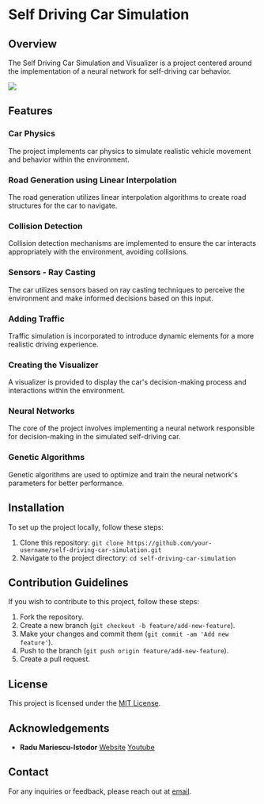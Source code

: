 # Self Driving Car Simulation

## Overview

The Self Driving Car Simulation and Visualizer is a project centered around the implementation of a neural network for self-driving car behavior.

![](https://imgur.com/wcA5jjc)

## Features

### Car Physics

The project implements car physics to simulate realistic vehicle movement and behavior within the environment.

### Road Generation using Linear Interpolation

The road generation utilizes linear interpolation algorithms to create road structures for the car to navigate.

### Collision Detection

Collision detection mechanisms are implemented to ensure the car interacts appropriately with the environment, avoiding collisions.

### Sensors - Ray Casting

The car utilizes sensors based on ray casting techniques to perceive the environment and make informed decisions based on this input.

### Adding Traffic

Traffic simulation is incorporated to introduce dynamic elements for a more realistic driving experience.

### Creating the Visualizer

A visualizer is provided to display the car's decision-making process and interactions within the environment.

### Neural Networks

The core of the project involves implementing a neural network responsible for decision-making in the simulated self-driving car.

### Genetic Algorithms

Genetic algorithms are used to optimize and train the neural network's parameters for better performance.

## Installation

To set up the project locally, follow these steps:

1. Clone this repository:
```git clone https://github.com/your-username/self-driving-car-simulation.git```
2. Navigate to the project directory:
```cd self-driving-car-simulation```

## Contribution Guidelines

If you wish to contribute to this project, follow these steps:

1. Fork the repository.
2. Create a new branch (`git checkout -b feature/add-new-feature`).
3. Make your changes and commit them (`git commit -am 'Add new feature'`).
4. Push to the branch (`git push origin feature/add-new-feature`).
5. Create a pull request.

## License

This project is licensed under the [MIT License](LICENSE).

## Acknowledgements

- **Radu Mariescu-Istodor**
[Website](https://radufromfinland.com/)
[Youtube](https://www.youtube.com/@Radu)

## Contact

For any inquiries or feedback, please reach out at [email](mailto:abhirajchaudhuri@gmail.com).

